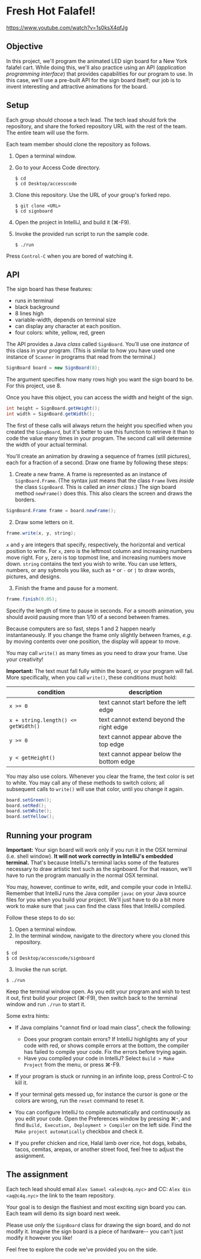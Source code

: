 # Fresh Hot Falafel!

https://www.youtube.com/watch?v=1s0ksX4qfJg


## Objective

In this project, we'll program the animated LED sign board for a New York falafel cart.  While doing this, we'll also practice using an API (_application programming interface_) that provides capabilities for our program to use.  In this case, we'll use a pre-built API for the sign board itself; our job is to invent interesting and attractive animations for the board. 


## Setup

Each group should choose a tech lead.  The tech lead should fork the repository, and share the forked repository URL with the rest of the team.  The entire team will use the form.  

Each team member should clone the repository as follows.

1. Open a terminal window.
2. Go to your Access Code directory.

   ```
   $ cd 
   $ cd Desktop/accesscode
   ```
   
3. Clone this repository.  Use the URL of your group's forked repo.

   ```
   $ git clone <URL>
   $ cd signboard
   ```
   
4. Open the project in IntelliJ,  and build it (&#8984;-F9).
   
4. Invoke the provided run script to run the sample code.

   ```
   $ ./run
   ```
   
Press <code>Control-C</code> when you are bored of watching it.


## API

The sign board has these features:

* runs in terminal
* black background
* 8 lines high
* variable-width, depends on terminal size
* can display any character at each position.
* four colors: white, yellow, red, green

The API provides a Java _class_ called `SignBoard`. You'll use one _instance_ of this class in your program.  (This is similar to how you have used one instance of `Scanner` in programs that read from the terminal.)

```java
SignBoard board = new SignBoard(8);
```

The argument specifies how many rows high you want the sign board to be.  For this project, use 8.

Once you have this object, you can access the width and height of the sign.

```java
int height = SignBoard.getHeight();
int width = SignBoard.getWidth();
```

The first of these calls will always return the height you specified when you created the `SingBoard`, but it's better to use this function to retrieve it than to code the value many times in your program.  The second call will determine the width of your actual terminal.

You'll create an animation by drawing a sequence of frames (still pictures), each for a fraction of a second.  Draw one frame by following these steps:

1. Create a new frame.  A frame is represented as an instance of `SignBoard.Frame`.  (The syntax just means that the class `Frame` lives _inside_ the class `SignBoard`.  This is called an _inner class_.)  The sign board method `newFrame()` does this.  This also clears the screen and draws the borders.

  ```java
  SignBoard.Frame frame = board.newFrame();
  ```

2. Draw some letters on it.

  ```java
  frame.write(x, y, string);
  ```
  
  `x` and `y` are integers that specify, respectively, the horizontal and vertical position to write.  For `x`, zero is the leftmost column and increasing numbers move right.  For `y`, zero is top topmost line, and increasing numbers move down.  `string` contains the text you wish to write.  You can use letters, numbers, or any sybmols you like, such as `*` or `-` or `|` to draw words, pictures, and designs.
  
3. Finish the frame and pause for a moment.

  ```java
  frame.finish(0.05);
  ```
   
   Specify the length of time to pause in seconds.  For a smooth animation, you should avoid pausing more than 1/10 of a second between frames.

Because computers are so fast, steps 1 and 2 happen nearly instantaneously.  If you change the frame only slightly between frames, _e.g._ by moving contents over one position, the display will appear to move.

You may call `write()` as many times as you need to draw your frame.  Use your creativity!  

**Important:** The text must fall fully within the board, or your program will fail.  More specifically, when you call `write()`, these conditions must hold:

| condition | description |
|-----------|-------------|
| `x >= 0` | text cannot start before the left edge |
| `x + string.length() <= getWidth()` | text cannot extend beyond the right edge |
| `y >= 0` | text cannot appear above the top edge |
| `y < getHeight()` | text cannot appear below the bottom edge |

You may also use colors.  Whenever you clear the frame, the text color is set to white.  You may call any of these methods to switch colors; all subsequent calls to `write()` will use that color, until you change it again.

```java
board.setGreen();
board.setRed();
board.setWhite();
board.setYellow();
```

## Running your program

**Important:** Your sign board will work only if you run it in the OSX terminal (i.e. shell window).  **It will not work correctly in IntelliJ's embedded terminal.**  That's because IntelliJ's terminal lacks some of the features necessary to draw artistic text such as the signboard.  For that reason, we'll have to run the program manually in the normal OSX terminal.

You may, however, continue to write, edit, and compile your code in IntelliJ.  Remember that IntelliJ runs the Java compiler `javac` on your Java source files for you when you build your project.  We'll just have to do a bit more work to make sure that `java` can find the class files that IntelliJ compiled.

Follow these steps to do so:

1. Open a terminal window. 
2. In the terminal window, navigate to the directory where you cloned this repository.

  ```
  $ cd
  $ cd Desktop/accesscode/signboard
  ```
3. Invoke the run script.

  ```
  $ ./run
  ```
  
Keep the terminal window open.  As you edit your program and wish to test it out, first build your project (&#8984;-F9), then switch back to the terminal window and run `./run` to start it.

Some extra hints:

* If Java complains "cannot find or load main class", check the following:
  * Does your program contain errors?  If IntelliJ highlights any of your code with red, or shows compile errors at the bottom, the compiler has failed to compile your code.  Fix the errors before trying again.
  * Have you compiled your code in IntelliJ?  Select `Build > Make Project` from the menu, or press &#8984;-F9.

* If your program is stuck or running in an infinite loop, press Control-C to kill it.

* If your terminal gets messed up, for instance the cursor is gone or the colors are wrong, run the `reset` command to reset it.

* You can configure IntelliJ to compile automatically and continuously as you edit your code.  Open the Preferences window by pressing &#8984;-, and find `Build, Execution, Deployment > Compiler` on the left side.  Find the `Make project automatically` checkbox and check it.

* If you prefer chicken and rice, Halal lamb over rice, hot dogs, kebabs, tacos, cemitas, arepas, or another street food, feel free to adjust the assignment.


## The assignment

Each tech lead should email `Alex Samuel <alex@c4q.nyc>` and CC: `Alex Qin <aq@c4q.nyc>` the link to the team repository.

Your goal is to design the flashiest and most exciting sign board you can.  Each team will demo its sign board next week.

Please use _only_ the `SignBoard` class for drawing the sign board, and do not modify it.  Imagine the sign board is a piece of hardware-- you can't just modify it however you like!

Feel free to explore the code we've provided you on the side.



